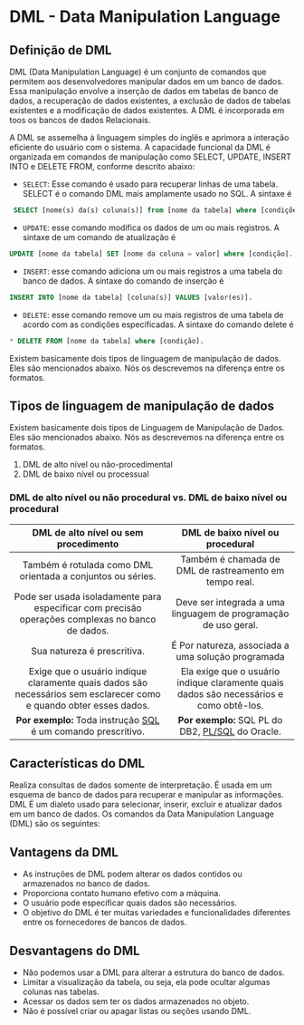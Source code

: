DML - Data Manipulation Language
=================================

Definição de DML
-----------------------------------

DML (Data Manipulation Language)  é um conjunto de  comandos que permitem aos desenvolvedores manipular dados em um banco de dados. Essa manipulação envolve a inserção de dados em tabelas de banco de dados, a recuperação de dados existentes, a exclusão de dados de tabelas existentes e a modificação de dados existentes. A DML é incorporada em toos os bancos de dados Relacionais.

A DML se assemelha à linguagem simples do inglês e aprimora a interação eficiente do usuário com o sistema. A capacidade funcional da DML é organizada em comandos de manipulação como SELECT, UPDATE, INSERT INTO e DELETE FROM, conforme descrito abaixo:

* `SELECT`: Esse comando é usado para recuperar linhas de uma tabela. SELECT é o comando DML mais amplamente usado no SQL. A sintaxe é 
  
 ````SQL 
  SELECT [nome(s) da(s) coluna(s)] from [nome da tabela] where [condições]. 
````  
  
* `UPDATE`: esse comando modifica os dados de um ou mais registros. A sintaxe de um comando de atualização é 
  
````SQL 
UPDATE [nome da tabela] SET [nome da coluna = valor] where [condição].
````

* `INSERT`: esse comando adiciona um ou mais registros a uma tabela do banco de dados. A sintaxe do comando de inserção é 
  
````SQL   
INSERT INTO [nome da tabela] [coluna(s)] VALUES [valor(es)].
````

* `DELETE`: esse comando remove um ou mais registros de uma tabela de acordo com as condições especificadas. A sintaxe do comando delete é 
  
````SQL 
* DELETE FROM [nome da tabela] where [condição].
````

Existem basicamente dois tipos de linguagem de manipulação de dados. Eles são mencionados abaixo. Nós os descrevemos na diferença entre os formatos.


****Tipos de linguagem de manipulação de dados****
-------------------------------------------

Existem basicamente dois tipos de Linguagem de Manipulação de Dados. Eles são mencionados abaixo. Nós as descrevemos na diferença entre os formatos.

1.  DML de alto nível ou não-procedimental
2.  DML de baixo nível ou processual

### DML de alto nível ou não procedural vs. DML de baixo nível ou procedural

 |DML de alto nível ou sem procedimento|DML de baixo nível ou procedural|
|:---:|:---:|
|Também é rotulada como DML orientada a conjuntos ou séries.|Também é chamada de DML de rastreamento em tempo real.|
|Pode ser usada isoladamente para especificar com precisão operações complexas no banco de dados.|Deve ser integrada a uma linguagem de programação de uso geral.|
| Sua natureza é prescritiva.|É Por natureza, associada a uma solução programada|
|Exige que o usuário indique claramente quais dados são necessários sem esclarecer como e quando obter esses dados.|Ela exige que o usuário indique claramente quais dados são necessários e como obtê-los.|
|****Por exemplo:**** Toda instrução [SQL](https://www.geeksforgeeks.org/what-is-sql/) é um comando prescritivo.|****Por exemplo:**** SQL PL do DB2, [PL/SQL](https://www.geeksforgeeks.org/plsql-introduction/) do Oracle.	|


****Características do DML****
------------------------------

Realiza consultas de dados somente de interpretação. É usada em um esquema de banco de dados para recuperar e manipular as informações. DML É um dialeto usado para selecionar, inserir, excluir e atualizar dados em um banco de dados. Os comandos da Data Manipulation Language (DML) são os seguintes:


****Vantagens da DML****
-------------------------

* As instruções de DML podem alterar os dados contidos ou armazenados no banco de dados.
* Proporciona contato humano efetivo com a máquina.
* O usuário pode especificar quais dados são necessários.
* O objetivo do DML é ter muitas variedades e funcionalidades diferentes entre os fornecedores de bancos de dados.

****Desvantagens do DML****
----------------------------

* Não podemos usar a DML para alterar a estrutura do banco de dados.
* Limitar a visualização da tabela, ou seja, ela pode ocultar algumas colunas nas tabelas.
* Acessar os dados sem ter os dados armazenados no objeto.
* Não é possível criar ou apagar listas ou seções usando DML.
